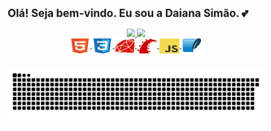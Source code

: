 ## Olá! Seja bem-vindo. Eu sou a Daiana Simão. 💕
<div align="center">
  <a href="https://github.com/DaianaSimao">
  <img height="140em" src="https://github-readme-stats.vercel.app/api?username=DaianaSimao&show_icons=true&theme=dark&include_all_commits=true&count_private=true"/>
  <img height="140em" src="https://github-readme-stats.vercel.app/api/top-langs/?username=DaianaSimao&layout=compact&langs_count=7&theme=dark"/>
  <style="display: inline_block"><br>
  <img align="center" alt="Rafa-HTML" height="30" width="40" src="https://raw.githubusercontent.com/devicons/devicon/master/icons/html5/html5-original.svg">
  <img align="center" alt="Rafa-CSS" height="30" width="40" src="https://raw.githubusercontent.com/devicons/devicon/master/icons/css3/css3-original.svg">
  <img align="center" alt="Rafa-CSS" height="30" width="40" src="https://github.com/devicons/devicon/blob/master/icons/ruby/ruby-plain.svg">
  <img align="center" alt="Rafa-CSS" height="30" width="40" src="https://github.com/devicons/devicon/blob/master/icons/rails/rails-plain.svg">
  <img align="center" alt="Rafa-CSS" height="30" width="40" src="https://github.com/devicons/devicon/blob/master/icons/javascript/javascript-original.svg">
  <img align="center" alt="Rafa-CSS" height="30" width="40" src="https://github.com/devicons/devicon/blob/master/icons/sqlite/sqlite-original.svg">
</div>
  
  ##
  ![Snake animation](https://github.com/DaianaSimao/DaianaSimao/blob/output/github-contribution-grid-snake.svg)
  
